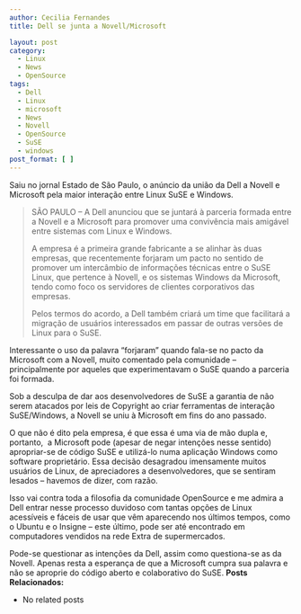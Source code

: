 ```yaml
---
author: Cecilia Fernandes
title: Dell se junta a Novell/Microsoft

layout: post
category:
  - Linux
  - News
  - OpenSource
tags:
  - Dell
  - Linux
  - microsoft
  - News
  - Novell
  - OpenSource
  - SuSE
  - windows
post_format: [ ]
---
```

Saiu no jornal Estado de São Paulo, o anúncio da união da Dell a Novell e Microsoft pela maior interação entre Linux SuSE e Windows.

> SÃO PAULO – A Dell anunciou que se juntará à parceria formada entre a Novell e a Microsoft para promover uma convivência mais amigável entre sistemas com Linux e Windows.
> 
> A empresa é a primeira grande fabricante a se alinhar às duas empresas, que recentemente forjaram um pacto no sentido de promover um intercâmbio de informações técnicas entre o SuSE Linux, que pertence à Novell, e os sistemas Windows da Microsoft, tendo como foco os servidores de clientes corporativos das empresas.
> 
> Pelos termos do acordo, a Dell também criará um time que facilitará a migração de usuários interessados em passar de outras versões de Linux para o SuSE.

Interessante o uso da palavra “forjaram” quando fala-se no pacto da Microsoft com a Novell, muito comentado pela comunidade – principalmente por aqueles que experimentavam o SuSE quando a parceria foi formada.

Sob a desculpa de dar aos desenvolvedores de SuSE a garantia de não serem atacados por leis de Copyright ao criar ferramentas de interação SuSE/Windows, a Novell se uniu à Microsoft em fins do ano passado.

O que não é dito pela empresa, é que essa é uma via de mão dupla e, portanto,  a Microsoft pode (apesar de negar intenções nesse sentido) apropriar-se de código SuSE e utilizá-lo numa aplicação Windows como software proprietário. Essa decisão desagradou imensamente muitos usuários de Linux, de apreciadores a desenvolvedores, que se sentiram lesados – havemos de dizer, com razão.

Isso vai contra toda a filosofia da comunidade OpenSource e me admira a Dell entrar nesse processo duvidoso com tantas opções de Linux acessíveis e fáceis de usar que vêm aparecendo nos últimos tempos, como o Ubuntu e o Insigne – este último, pode ser até encontrado em computadores vendidos na rede Extra de supermercados.

Pode-se questionar as intenções da Dell, assim como questiona-se as da Novell. Apenas resta a esperança de que a Microsoft cumpra sua palavra e não se aproprie do código aberto e colaborativo do SuSE. 
**Posts Relacionados:** 
*   No related posts

















